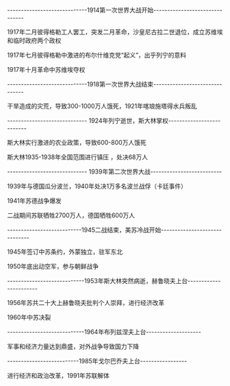 -----------------------------1914第一次世界大战开始-------------------------------

1917年二月彼得格勒工人罢工，突发二月革命，沙皇尼古拉二世退位，成立苏维埃和临时政府两个政权

1917年七月彼得格勒中激进的布尔什维克党“起义”，出乎列宁的意料

1917年十月革命中苏维埃夺权

-----------------------------1918第一次世界大战结束-------------------------------

干旱造成的灾荒，导致300-1000万人饿死，1921年喀琅施塔得水兵叛乱

----------------------------- 1924年列宁逝世，斯大林掌权--------------------------

斯大林实行激进的农业政策，导致600-800万人饿死

斯大林1935-1938年全国范围进行镇压 ，处决68万人

----------------------------- 1939年第二次世界大战--------------------------

1939年与德国瓜分波兰，1940年处决1万多名波兰战俘（卡廷事件）

1941年苏德战争爆发

二战期间苏联牺牲2700万人，德国牺牲600万人

---------------------------1945二战结束，美苏冷战开始------------------------------

1945年签订中苏条约，外蒙独立，驻军东北

1950年底出动空军，参与朝鲜战争

----------------------------1953年斯大林突然病逝，赫鲁晓夫上台-----------------------

1956年苏共二十大上赫鲁晓夫批判个人崇拜，进行经济改革

1960年中苏决裂

----------------------------1964年布列兹涅夫上台--------------------

军事和经济力量达到鼎盛，对外战争导致国力下降

--------------------------1985年戈尔巴乔夫上台-----------------

进行经济和政治改革，1991年苏联解体